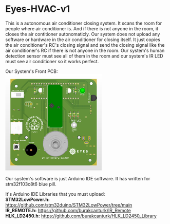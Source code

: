 # Eyes-HVAC-v1

This is a autonomous air conditioner closing system. It scans the room for people where air conditioner is. And if there is not anyone in the room, it closes the air contitioner autonomaticly. Our system does not upload any software or hardware in the air conditioner for closing itself. It just copies the air conditioner's RC's closing signal and send the closing signal like the air conditioner's RC if there is not anyone in the room. Our system's human detection sensor must see all of them in the room and our system's IR LED must see air conditioner so it works perfect.

Our System's Front PCB:<br>
<img src="eyes_hvac_v1_pcb/eyes_hvac_v1_pcb_front.png" alt="Connections tab" width="300"/>

Our system's software is just Arduino IDE software. It has written for stm32f103c8t6 blue pill.

It's Arduino IDE Libraries that you must upload:<br>
**STM32LowPower.h:** https://github.com/stm32duino/STM32LowPower/tree/main<br>
**IR_REMOTE.h:**     https://github.com/burakcanturk/IR_Remote<br>
**HLK_LD2450.h:**    https://github.com/burakcanturk/HLK_LD2450_Library<br>
